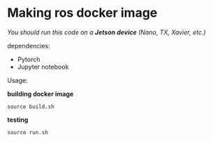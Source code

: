 # Making ros docker image
*You should run this code on a **Jetson device** (Nano, TX, Xavier, etc.)*

dependencies: 
- Pytorch
- Jupyter notebook

Usage:

**building docker image**

    source build.sh

**testing**

    source run.sh

